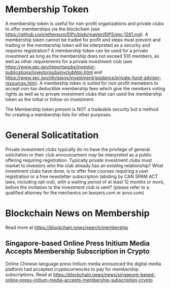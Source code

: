 # Membership Token
A membership token is useful for non-profit organizations and private clubs to offer memberships via the blockchain (see https://github.com/ethereum/EIPs/blob/master/EIPS/eip-1261.md). A membership token cannot be traded for profit and steps must prevent and trading or the membership token will be interpreted as a security and requires registration? A membership token can be used for a private investment as long as the membership does not exceed 100 members, as well as other requirements for a private investment club (see https://www.sec.gov/reportspubs/investor-publications/investorpubsinvclubhtm.html and https://www.sec.gov/divisions/investment/guidance/private-fund-adviser-resources.htm). A membeship token is suited for non-profit memebers to accept non-tax deductible membership fees which give the members voting rights as well as to private investment clubs that can used the membership token as the initial or follow on investment.

The Membership token present is NOT a tradeable security but a method for creating a membership lists for other purposes.

# General Solicatitation
Private investment clubs typically do no have the privilege of general solicitation or their club announcement may be interpreted as a public offering requiring registration. Typically private investment clubs must market to investors who the club already has an existing relationship? What investment clubs have done, is to offer free courses requiring a user registration or a free newsletter subscription (abiding by CAN SPAM ACT laws, including opt-out), with a waiting period of at least 12 months or more, before the invitation to the investment club is sent? (please refer to a qualified attorney for the mechanics on lawyers.com or avvo.com)

# Blockchain News on Membership
Read more at https://blockchain.news/search/membership

## Singapore-based Online Press Initium Media Accepts Membership Subscription in Crypto
Online Chinese-language press Initium media announced the digital media platform had accepted cryptocurrencies to pay for membership subscriptions. Read at https://blockchain.news/news/singapore-based-online-press-initium-media-accepts-membership-subscription-crypto
